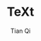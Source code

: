 ---
title: "TeXt"
github: https://github.com/kitian616/jekyll-TeXt-theme
demo: https://tianqi.name/jekyll-TeXt-theme/
author: Tian Qi
ssg:
  - Jekyll
cms:
  - No Cms
---